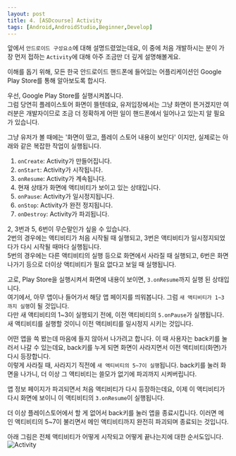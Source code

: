 ```yaml
---
layout: post
title: 4. [ASDcourse] Activity
tags: [Android,AndroidStudio,Beginner,Develop]
---
```

앞에서 `안드로이드 구성요소`에 대해 설명드렸었는데요, 이 중에 처음 개발하시는 분이 가장 먼저 접하는 `Activity`에 대해 아주 조금만 더 깊게 설명해볼게요.

이해를 돕기 위해, 모든 한국 안드로이드 핸드폰에 들어있는 어플리케이션인 Google Play Store를 통해 알아보도록 합시다.

우선, Google Play Store를 실행시켜봅니다.  
그럼 당연히 플레이스토어 화면이 뜰텐데요, 유저입장에서는 그냥 화면이 뜬거겠지만 여러분은 개발자이므로 조금 더 정확하게 어떤 일이 핸드폰에서 일어나고 있는지 알 필요가 있습니다.

그냥 유저가 볼 때에는 '화면이 떴고, 플레이 스토어 내용이 보인다' 이지만, 실제로는 아래와 같은 복잡한 작업이 실행됩니다.

1. `onCreate`: Activity가 만들어집니다.
2. `onStart`: Activity가 시작됩니다.
3. `onResume`: Activity가 계속됩니다.
4. 현재 상태가 화면에 액티비티가 보이고 있는 상태입니다.
5. `onPause`: Activity가 일시정지됩니다.
6. `onStop`: Activity가 완전 정지됩니다.
7. `onDestroy`: Activity가 파괴됩니다.

2, 3번과 5, 6번이 무슨말인가 싶을 수 있습니다.  
2번의 경우에는 액티비티가 처음 시작될 때 실행되고, 3번은 액티비티가 일시정지되었다가 다시 시작될 때마다 실행됩니다.  
5번의 경우에는 다른 액티비티의 실행 등으로 화면에서 사라질 때 실행되고, 6번은 화면 나가기 등으로 더이상 액티비티가 필요 없다고 보일 때 실행됩니다.

고로, Play Store을 실행시켜서 화면에 내용이 보이면, `3.onResume`까지 실행 된 상태입니다.  
여기에서, 아무 앱이나 들어가서 해당 앱 페이지를 띄워봅니다. 그럼 `새 액티비티가 1~3 까지 실행`이 될 것입니다.  
다만 새 액티비티의 1~3이 실행되기 전에, 이전 액티비티의 `5.onPause`가 실행됩니다. 새 액티비티를 실행할 것이니 이전 액티비티를 일시정지 시키는 것입니다.

어떤 앱을 쓱 봤는데 마음에 들지 않아서 나가려고 합니다. 이 때 사용자는 back키를 눌러서 나갈 수 있는데요, back키를 누게 되면 화면이 사라지면서 이전 액티비티(화면)가 다시 등장합니다.  
이렇게 사라질 때, 사라지기 직전에 `새 액티비티의 5~7이 실행`됩니다. back키를 눌러 화면을 나가니, 더 이상 그 액티비티는 쓸모가 없기에 파괴까지 시켜버립니다.

앱 정보 페이지가 파괴되면서 처음 액티비티가 다시 등장하는데요, 이제 이 액티비티가 다시 화면에 보이니 이 액티비티의 `3.onResume`이 실행됩니다.

더 이상 플레이스토어에서 할 게 없어서 back키를 눌러 앱을 종료시킵니다. 이러면 메인 액티비티의 5~7이 불리면서 메인 액티비티까지 완전히 파괴되며 종료되는 것입니다.

아래 그림은 전체 액티비티가 어떻게 시작되고 어떻게 끝나는지에 대한 순서도입니다.
![Activity](https://developer.android.com/images/activity_lifecycle.png?hl=ko)
